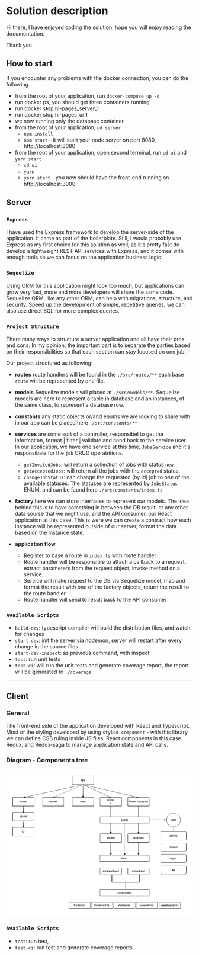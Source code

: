 # Solution description 

Hi there, 
I have enjoyed coding the solution,
hope you will enjoy reading the documentation.

Thank you

## How to start
If you encounter any problems with the docker connection,
you can do the following

- from the root of your application, run `docker-compose up -d`
- run docker ps, you should get three containers running.
- run docker stop hi-pages_server_1 
- run docker stop hi-pages_ui_1
- we now running only the database container
- from the root of your application, `cd server`
  - `npm install`
  - `npm start` -  it will start your node server on port 8080, http://localhost:8080
- from the root of your application, open second terminal, run `cd ui` and `yarn start`
  - `cd ui`
  - `yarn`
  - `yarn start` - you now should have the front-end running on http://localhost:3000


## Server

### `Express`
I have used the Express framework to develop the server-side of the application. It came as part of the boilerplate. Still, I would probably use Express as my first choice for this solution as well, as it's pretty fast do develop a lightweight REST API services with Express, and it comes with enough tools so we can focus on the application business logic.

### `Sequelize` 
Using ORM for this application might look too much, but applications can grow very fast, more and more developers will share the same code. 
Sequelize ORM, like any other ORM, can help with migrations, structure, and security. Speed up the development of simple, repetitive queries, 
we can also use direct SQL for more complex queries.

### `Project Structure`
There many ways to structure a server application and all have their pros and cons.
In my opinion, the important part is to separate the parties based on their responsibilities so that each section can stay focused on one job.

Our project structured as following:

- **routes** route handlers will be found in the `./src/routes/**` 
each base `route` will be represented by one file.
- **models** Sequelize models will placed at `./src/models/**`. Sequelize models are here to represent a table in database and an instances, of the same class, to represent a database row.
- **constants** any static objects or/and enums we are looking to share with in our app can be placed here `./src/constants/**` 
- **services** are some sort of a controller, responsibel to get the information, format | filter | validate and send back to the service user. 
In our application, we have one service at this time, `JobsService` and it's responsibale for the `job` CRUD operatntions.
    - `getInvitedJobs`: will return a collection of jobs with status `new`.
    - `getAcceptedJobs`: will return all the jobs with the `accepted` status.
    - `changeJobStatus`: can change the requested (by id) job to one of the available statuses. The statuses are represented by `JobsStatus` ENUM, and can be faund here `./src/constants/index.ts`
- **factory** here we can store interfaces to represent our models. The idea behind this is to have something in between the DB result, or any other data sourse that we might use, and the API consumer, our React application at this case. 
This is were we can create a contract how each instance will be represented outside of our server, format the data based on the instance state.


- **application flow**
  - Register to base a route in `index.ts` with route handler
  - Route handler will be responsible to attach a callback to a request, extract parameters from the request object, invoke method on a service.
  - Service will make request to the DB via Sequelize model, map and format the result with one of the factory objects, return the result to the route handler
  - Route handler will send to result back to the API consumer


### `Available Scripts`
- `build-dev`: typescript compiler will build the distribution files, and watch for changes
- `start-dev`: init the server via nodemon, server will restart after every change in the source files
- `start-dev-inspect`: as previous command, with inspect
- `test`: run unit tests
- `test-ci`: will run the unit tests and generate coverage report, the report will be generated to `./coverage`    

---

## Client

### General
The front-end side of the application developed with React and Typescript.
Most of the styling developed by using `styled-component` - with this library we can define CSS ruling inside JS files, React components in this case.
Redux, and Redux-saga to manage application state and API calls. 

### Diagram - Components tree
![Diagram Tab](/client_diagram.png?raw=true "Diagram Tab")

### `Available Scripts`
- `test`: run test,
- `test-ci`: run test and generate coverage reports,

